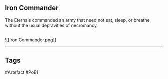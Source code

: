 ## Iron Commander
The Eternals commanded an army that need not eat, sleep, or breathe
without the usual depravities of necromancy.
##
![[Iron Commander.png]]

---
## Tags
#Artefact
#PoE1
